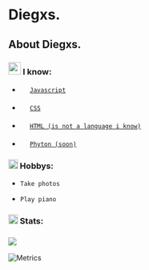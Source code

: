 

# Diegxs.

## About Diegxs.

### <img src= "https://emojipedia-us.s3.dualstack.us-west-1.amazonaws.com/thumbs/120/apple/271/open-book_1f4d6.png" height= "25"> I know:
- <img src= "https://cdn.worldvectorlogo.com/logos/logo-javascript.svg" height= "15" width= "15"> <a href= "https://es.wikipedia.org/wiki/JavaScript">`Javascript` </a> 

- <img src= "https://cdn.worldvectorlogo.com/logos/css-5.svg" height= "19" width= "15"> <a href= "https://es.wikipedia.org/wiki/CSS">`CSS` </a> 
 
- <img src= "https://cdn.worldvectorlogo.com/logos/html5.svg" height= "19" width= "15"> <a href= "https://es.wikipedia.org/wiki/HTML">`HTML (is not a language i know)` </a> 

- <img src= "https://cdn.worldvectorlogo.com/logos/python-5.svg" height= "19" width= "15"> <a href= "https://es.wikipedia.org/wiki/Python">`Phyton (soon)` </a>

### <img src= "https://emojipedia-us.s3.dualstack.us-west-1.amazonaws.com/thumbs/160/apple/118/brain_1f9e0.png" height= "19"> Hobbys:

- `Take photos`

- `Play piano`


### <img src= "https://emojipedia-us.s3.dualstack.us-west-1.amazonaws.com/thumbs/120/whatsapp/273/information_2139-fe0f.png" height= "19"> Stats:


### <a href="https://wakatime.com/@Diegxs"><img align="center" src="https://github-readme-stats.vercel.app/api/wakatime?username=Diegxs&layout=compact&text_color=FFFFFF&bg_color=121112&hide_progress=false"/></a>

![Metrics](https://metrics.lecoq.io/Diegxs?template=classic&languages=1&languages.limit=8&languages.colors=github&languages.threshold=0%25&config.timezone=America%2FMexico_City)
